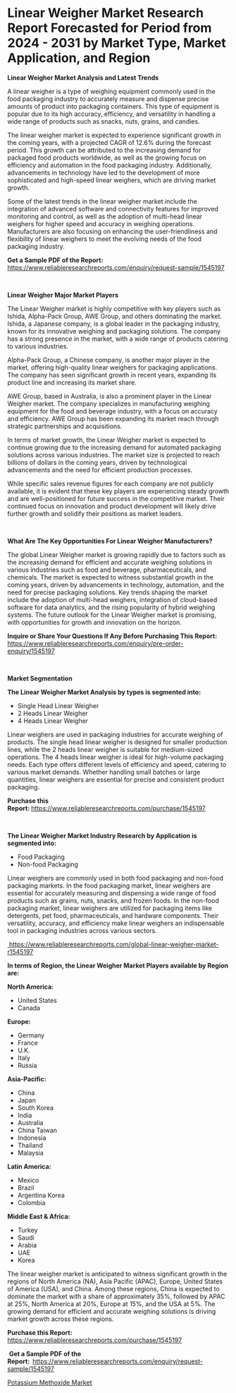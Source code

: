 <p><h1>Linear Weigher Market Research Report Forecasted for Period from 2024 -  2031 by Market Type, Market Application, and Region</h1></p><p><strong>Linear Weigher Market Analysis and Latest Trends</strong></p>
<p><p>A linear weigher is a type of weighing equipment commonly used in the food packaging industry to accurately measure and dispense precise amounts of product into packaging containers. This type of equipment is popular due to its high accuracy, efficiency, and versatility in handling a wide range of products such as snacks, nuts, grains, and candies.</p><p>The linear weigher market is expected to experience significant growth in the coming years, with a projected CAGR of 12.6% during the forecast period. This growth can be attributed to the increasing demand for packaged food products worldwide, as well as the growing focus on efficiency and automation in the food packaging industry. Additionally, advancements in technology have led to the development of more sophisticated and high-speed linear weighers, which are driving market growth.</p><p>Some of the latest trends in the linear weigher market include the integration of advanced software and connectivity features for improved monitoring and control, as well as the adoption of multi-head linear weighers for higher speed and accuracy in weighing operations. Manufacturers are also focusing on enhancing the user-friendliness and flexibility of linear weighers to meet the evolving needs of the food packaging industry.</p></p>
<p><strong>Get a Sample PDF of the Report:&nbsp;</strong> <a href="https://www.reliableresearchreports.com/enquiry/request-sample/1545197">https://www.reliableresearchreports.com/enquiry/request-sample/1545197</a></p>
<p>&nbsp;</p>
<p><strong>Linear Weigher Major Market Players</strong></p>
<p><p>The Linear Weigher market is highly competitive with key players such as Ishida, Alpha-Pack Group, AWE Group, and others dominating the market. Ishida, a Japanese company, is a global leader in the packaging industry, known for its innovative weighing and packaging solutions. The company has a strong presence in the market, with a wide range of products catering to various industries.</p><p>Alpha-Pack Group, a Chinese company, is another major player in the market, offering high-quality linear weighers for packaging applications. The company has seen significant growth in recent years, expanding its product line and increasing its market share.</p><p>AWE Group, based in Australia, is also a prominent player in the Linear Weigher market. The company specializes in manufacturing weighing equipment for the food and beverage industry, with a focus on accuracy and efficiency. AWE Group has been expanding its market reach through strategic partnerships and acquisitions.</p><p>In terms of market growth, the Linear Weigher market is expected to continue growing due to the increasing demand for automated packaging solutions across various industries. The market size is projected to reach billions of dollars in the coming years, driven by technological advancements and the need for efficient production processes.</p><p>While specific sales revenue figures for each company are not publicly available, it is evident that these key players are experiencing steady growth and are well-positioned for future success in the competitive market. Their continued focus on innovation and product development will likely drive further growth and solidify their positions as market leaders.</p></p>
<p>&nbsp;</p>
<p><strong>What Are The Key Opportunities For Linear Weigher Manufacturers?</strong></p>
<p><p>The global Linear Weigher market is growing rapidly due to factors such as the increasing demand for efficient and accurate weighing solutions in various industries such as food and beverage, pharmaceuticals, and chemicals. The market is expected to witness substantial growth in the coming years, driven by advancements in technology, automation, and the need for precise packaging solutions. Key trends shaping the market include the adoption of multi-head weighers, integration of cloud-based software for data analytics, and the rising popularity of hybrid weighing systems. The future outlook for the Linear Weigher market is promising, with opportunities for growth and innovation on the horizon.</p></p>
<p><strong>Inquire or Share Your Questions If Any Before Purchasing This Report:</strong> <a href="https://www.reliableresearchreports.com/enquiry/pre-order-enquiry/1545197">https://www.reliableresearchreports.com/enquiry/pre-order-enquiry/1545197</a></p>
<p>&nbsp;</p>
<p><strong>Market Segmentation</strong></p>
<p><strong>The Linear Weigher Market Analysis by types is segmented into:</strong></p>
<p><ul><li>Single Head Linear Weigher</li><li>2 Heads Linear Weigher</li><li>4 Heads Linear Weigher</li></ul></p>
<p><p>Linear weighers are used in packaging industries for accurate weighing of products. The single head linear weigher is designed for smaller production lines, while the 2 heads linear weigher is suitable for medium-sized operations. The 4 heads linear weigher is ideal for high-volume packaging needs. Each type offers different levels of efficiency and speed, catering to various market demands. Whether handling small batches or large quantities, linear weighers are essential for precise and consistent product packaging.</p></p>
<p><strong>Purchase this Report:&nbsp;</strong><a href="https://www.reliableresearchreports.com/purchase/1545197">https://www.reliableresearchreports.com/purchase/1545197</a></p>
<p>&nbsp;</p>
<p><strong>The Linear Weigher Market Industry Research by Application is segmented into:</strong></p>
<p><ul><li>Food Packaging</li><li>Non-food Packaging</li></ul></p>
<p><p>Linear weighers are commonly used in both food packaging and non-food packaging markets. In the food packaging market, linear weighers are essential for accurately measuring and dispensing a wide range of food products such as grains, nuts, snacks, and frozen foods. In the non-food packaging market, linear weighers are utilized for packaging items like detergents, pet food, pharmaceuticals, and hardware components. Their versatility, accuracy, and efficiency make linear weighers an indispensable tool in packaging industries across various sectors.</p></p>
<p><a href="https://www.reliableresearchreports.com/global-linear-weigher-market-r1545197">&nbsp;https://www.reliableresearchreports.com/global-linear-weigher-market-r1545197</a></p>
<p><strong>In terms of Region, the Linear Weigher Market Players available by Region are:</strong></p>
<p>
    <p> <strong> North America: </strong>
        <ul>
            <li>United States</li>
            <li>Canada</li>
        </ul>
        </p> 
    <p> <strong> Europe: </strong>
        <ul>
            <li>Germany</li>
            <li>France</li>
            <li>U.K.</li>
            <li>Italy</li>
            <li>Russia</li>
        </ul>
        </p> 
    <p> <strong> Asia-Pacific: </strong>
        <ul>
            <li>China</li>
            <li>Japan</li>
            <li>South Korea</li>
            <li>India</li>
            <li>Australia</li>
            <li>China Taiwan</li>
            <li>Indonesia</li>
            <li>Thailand</li>
            <li>Malaysia</li>
        </ul>
        </p> 
    <p> <strong> Latin America: </strong>
        <ul>
            <li>Mexico</li>
            <li>Brazil</li>
            <li>Argentina Korea</li>
            <li>Colombia</li>
        </ul>
        </p> 
    <p> <strong> Middle East & Africa: </strong>
        <ul>
            <li>Turkey</li>
            <li>Saudi</li>
            <li>Arabia</li>
            <li>UAE</li>
            <li>Korea</li>
        </ul>
    </p>
    </p>
<p><p>The linear weigher market is anticipated to witness significant growth in the regions of North America (NA), Asia Pacific (APAC), Europe, United States of America (USA), and China. Among these regions, China is expected to dominate the market with a share of approximately 35%, followed by APAC at 25%, North America at 20%, Europe at 15%, and the USA at 5%. The growing demand for efficient and accurate weighing solutions is driving market growth across these regions.</p></p>
<p><strong>Purchase this Report: </strong><a href="https://www.reliableresearchreports.com/purchase/1545197">https://www.reliableresearchreports.com/purchase/1545197</a></p>
<p>&nbsp;<strong>Get a Sample PDF of the Report:&nbsp;&nbsp;</strong><a href="https://www.reliableresearchreports.com/enquiry/request-sample/1545197">https://www.reliableresearchreports.com/enquiry/request-sample/1545197</a></p>
<p><strong></strong></p>
<p><p><a href="https://issuu.com/reportprime-2/docs/potassium-methoxide-market-size-2030.pptx">Potassium Methoxide Market</a></p></p>